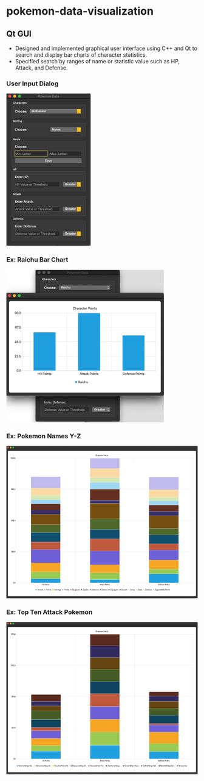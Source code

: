 # pokemon-data-visualization
## Qt GUI

* Designed and implemented graphical user interface using C++ and Qt to search and display bar charts of character statistics. 
* Specified search by ranges of name or statistic value such as HP, Attack, and Defense. 

### User Input Dialog 
<img src="Qt-Snapshots/User-Input.png" height=400/>

### Ex: Raichu Bar Chart
<img src="Qt-Snapshots/Individual-Character.png" height=400/>

### Ex: Pokemon Names Y-Z
<img src="Qt-Snapshots/Character-Names-Y-Z.png" height=400/> 

### Ex: Top Ten Attack Pokemon
<img src="Qt-Snapshots/Top-10-Attack-Characters.png" height=400/>
